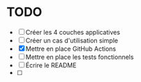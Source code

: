 # TODO

* [ ] Créer les 4 couches applicatives
* [ ] Créer un cas d'utilisation simple
* [x] Mettre en place GitHub Actions
* [ ] Mettre en place les tests fonctionnels
* [ ] Écrire le README
* [ ] 
